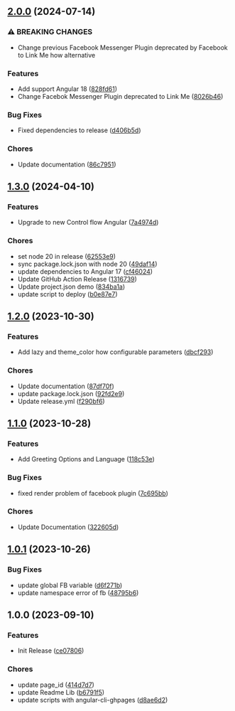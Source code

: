 ## [2.0.0](https://github.com/SkyZeroZx/ngx-facebook-messenger/compare/v1.3.0...v2.0.0) (2024-07-14)


### ⚠ BREAKING CHANGES

* Change previous Facebook Messenger Plugin deprecated by Facebook to Link Me how alternative

### Features

* Add support Angular 18 ([828fd61](https://github.com/SkyZeroZx/ngx-facebook-messenger/commit/828fd618380929248cd9594086b1600487fe2ca5))
* Change Facebok Messenger Plugin deprecated to Link Me ([8026b46](https://github.com/SkyZeroZx/ngx-facebook-messenger/commit/8026b463b560c1028d285c77fc4b76fb609af9c8))


### Bug Fixes

* Fixed dependencies to release ([d406b5d](https://github.com/SkyZeroZx/ngx-facebook-messenger/commit/d406b5d1c8da205925861d38d3fe5246771218f3))


### Chores

* Update documentation ([86c7951](https://github.com/SkyZeroZx/ngx-facebook-messenger/commit/86c7951586e86e819aa3520c81bcb3bce6d7d09a))

## [1.3.0](https://github.com/SkyZeroZx/ngx-facebook-messenger/compare/v1.2.0...v1.3.0) (2024-04-10)


### Features

* Upgrade to new Control flow Angular ([7a4974d](https://github.com/SkyZeroZx/ngx-facebook-messenger/commit/7a4974de9212441a01719dea48a05076161382ff))


### Chores

* set node 20 in release ([62553e9](https://github.com/SkyZeroZx/ngx-facebook-messenger/commit/62553e97b4fb8c500293f4442f9e82e0df400dfd))
* sync package.lock.json with node 20 ([49daf14](https://github.com/SkyZeroZx/ngx-facebook-messenger/commit/49daf143e4892c009306dce5125c17c778dd05d1))
* update dependencies to Angular 17 ([cf46024](https://github.com/SkyZeroZx/ngx-facebook-messenger/commit/cf46024a38dda480f2e4f231a02414164a60b2e7))
* Update GitHub Action Release ([1316739](https://github.com/SkyZeroZx/ngx-facebook-messenger/commit/1316739a182ea6f66678a6fd775db4eecd32d139))
* Update project.json demo ([834ba1a](https://github.com/SkyZeroZx/ngx-facebook-messenger/commit/834ba1a053caaf06f444d5c520bd6901e8d278ef))
* update script to deploy ([b0e87e7](https://github.com/SkyZeroZx/ngx-facebook-messenger/commit/b0e87e72eaa2348e35b0240c1644778f659ca07e))

## [1.2.0](https://github.com/SkyZeroZx/ngx-facebook-messenger/compare/v1.1.0...v1.2.0) (2023-10-30)


### Features

* Add lazy and theme_color how configurable parameters ([dbcf293](https://github.com/SkyZeroZx/ngx-facebook-messenger/commit/dbcf2932e21b25c7f0256df488eb9ea286715247))


### Chores

* Update documentation ([87df70f](https://github.com/SkyZeroZx/ngx-facebook-messenger/commit/87df70fa97a125712109d50b603c5e3734580322))
* update package.lock.json ([92fd2e9](https://github.com/SkyZeroZx/ngx-facebook-messenger/commit/92fd2e97f8ac574f213e6a9d3ac327302608c089))
* Update release.yml ([f290bf6](https://github.com/SkyZeroZx/ngx-facebook-messenger/commit/f290bf6689e23c3bcaa694eacb10568c6243a7d5))

## [1.1.0](https://github.com/SkyZeroZx/ngx-facebook-messenger/compare/v1.0.1...v1.1.0) (2023-10-28)


### Features

* Add Greeting Options and Language ([118c53e](https://github.com/SkyZeroZx/ngx-facebook-messenger/commit/118c53eecd76df54b47ec37988cf440af2c0881f))


### Bug Fixes

* fixed render problem of facebook plugin ([7c695bb](https://github.com/SkyZeroZx/ngx-facebook-messenger/commit/7c695bbcdbf2ab39686f2475b28e592e691d1ab9))


### Chores

* Update Documentation ([322605d](https://github.com/SkyZeroZx/ngx-facebook-messenger/commit/322605db74df87c4b5bc0c717fbab281a188274c))

## [1.0.1](https://github.com/SkyZeroZx/ngx-facebook-messenger/compare/v1.0.0...v1.0.1) (2023-10-26)


### Bug Fixes

* update global FB variable ([d6f271b](https://github.com/SkyZeroZx/ngx-facebook-messenger/commit/d6f271b3c588e5cc4b7469abaf8a96c6631bf1c4))
* update namespace error of fb ([48795b6](https://github.com/SkyZeroZx/ngx-facebook-messenger/commit/48795b6a14067e375ab4aafb6964d442cf4ba687))

## 1.0.0 (2023-09-10)


### Features

* Init Release ([ce07806](https://github.com/SkyZeroZx/ngx-facebook-messenger/commit/ce078065aa76fe387c52931550c63523b7b758a9))


### Chores

* update page_id ([414d7d7](https://github.com/SkyZeroZx/ngx-facebook-messenger/commit/414d7d7ac3c66a8e5fc61e0227d8884b84fc2af3))
* update Readme Lib ([b6791f5](https://github.com/SkyZeroZx/ngx-facebook-messenger/commit/b6791f5b3e5b20acc582939d68d485b841494c55))
* update scripts with angular-cli-ghpages ([d8ae6d2](https://github.com/SkyZeroZx/ngx-facebook-messenger/commit/d8ae6d2335d38e7cebd38409d4aafea141647548))
